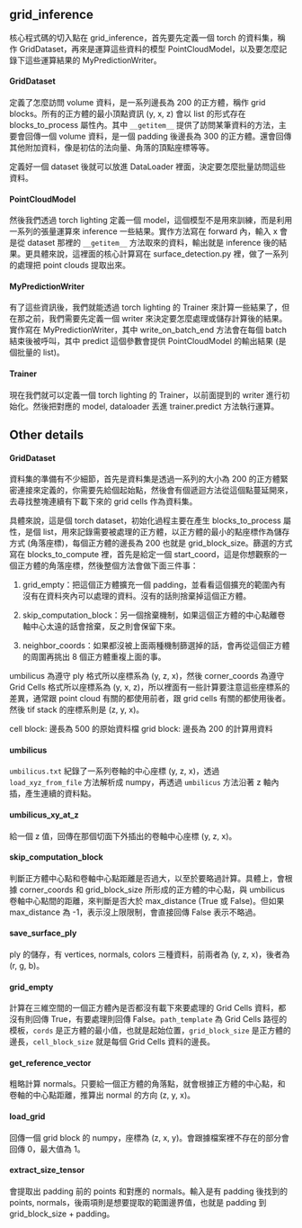 ## grid_inference

核心程式碼的切入點在 grid_inference，首先要先定義一個 torch 的資料集，稱作 GridDataset，再來是運算這些資料的模型 PointCloudModel，以及要怎麼記錄下這些運算結果的 MyPredictionWriter。

#### GridDataset

定義了怎麼訪問 volume 資料，是一系列邊長為 200 的正方體，稱作 grid blocks。所有的正方體的最小頂點資訊 (y, x, z) 會以 list 的形式存在 blocks_to_process 屬性內。其中 `__getitem__` 提供了訪問某筆資料的方法，主要會回傳一個 volume 資料，是一個 padding 後邊長為 300 的正方體。還會回傳其他附加資料，像是初估的法向量、角落的頂點座標等等。

定義好一個 dataset 後就可以放進 DataLoader 裡面，決定要怎麼批量訪問這些資料。

#### PointCloudModel

然後我們透過 torch lighting 定義一個 model，這個模型不是用來訓練，而是利用一系列的張量運算來 inference 一些結果。實作方法寫在 forward 內，輸入 x 會是從 dataset 那裡的 `__getitem__` 方法取來的資料，輸出就是 inference 後的結果。更具體來說，這裡面的核心計算寫在 surface_detection.py 裡，做了一系列的處理把 point clouds 提取出來。

#### MyPredictionWriter

有了這些資訊後，我們就能透過 torch lighting 的 Trainer 來計算一些結果了，但在那之前，我們需要先定義一個 writer 來決定要怎麼處理或儲存計算後的結果。實作寫在 MyPredictionWriter，其中 write_on_batch_end 方法會在每個 batch 結束後被呼叫，其中 predict 這個參數會提供 PointCloudModel 的輸出結果 (是個批量的 list)。

#### Trainer

現在我們就可以定義一個 torch lighting 的 Trainer，以前面提到的 writer 進行初始化。然後把對應的 model, dataloader 丟進 trainer.predict 方法執行運算。

## Other details

#### GridDataset

資料集的準備有不少細節，首先是資料集是透過一系列的大小為 200 的正方體緊密連接來定義的，你需要先給個起始點，然後會有個遞迴方法從這個點蔓延開來，去尋找整塊連續有下載下來的 grid cells 作為資料集。

具體來說，這是個 torch dataset，初始化過程主要在產生 blocks_to_process 屬性，是個 list，用來記錄需要被處理的正方體，以正方體的最小的點座標作為儲存方式 (角落座標)，每個正方體的邊長為 200 也就是 grid_block_size。篩選的方式寫在 blocks_to_compute 裡，首先是給定一個 start_coord，這是你想觀察的一個正方體的角落座標，然後整個方法會做下面三件事：

1. grid_empty：把這個正方體擴充一個 padding，並看看這個擴充的範圍內有沒有在資料夾內可以處理的資料。沒有的話則捨棄掉這個正方體。

2. skip_computation_block：另一個捨棄機制，如果這個正方體的中心點離卷軸中心太遠的話會捨棄，反之則會保留下來。

3. neighbor_coords：如果都沒被上面兩種機制篩選掉的話，會再從這個正方體的周圍再挑出 8 個正方體重複上面的事。

umbilicus 為遵守 ply 格式所以座標系為 (y, z, x)，然後 corner_coords 為遵守 Grid Cells 格式所以座標系為 (y, x, z)，所以裡面有一些計算要注意這些座標系的差異，通常跟 point cloud 有關的都使用前者，跟 grid cells 有關的都使用後者。然後 tif stack 的座標系則是 (z, y, x)。

cell block: 邊長為 500 的原始資料檔
grid block: 邊長為 200 的計算用資料

#### umbilicus

`umbilicus.txt` 紀錄了一系列卷軸的中心座標 (y, z, x)，透過 `load_xyz_from_file` 方法解析成 numpy，再透過 `umbilicus` 方法沿著 z 軸內插，產生連續的資料點。

#### umbilicus_xy_at_z

給一個 z 值，回傳在那個切面下外插出的卷軸中心座標 (y, z, x)。

#### skip_computation_block

判斷正方體中心點和卷軸中心點距離是否過大，以至於要略過計算。具體上，會根據 corner_coords 和 grid_block_size 所形成的正方體的中心點，與 umbilicus 卷軸中心點間的距離，來判斷是否大於 max_distance (True 或 False)。但如果 max_distance 為 -1，表示沒上限限制，會直接回傳 False 表示不略過。

#### save_surface_ply

ply 的儲存，有 vertices, normals, colors 三種資料，前兩者為 (y, z, x)，後者為 (r, g, b)。

#### grid_empty

計算在三維空間的一個正方體內是否都沒有載下來要處理的 Grid Cells 資料，都沒有則回傳 True，有要處理則回傳 False。`path_template` 為 Grid Cells 路徑的模板，`cords` 是正方體的最小值，也就是起始位置，`grid_block_size` 是正方體的邊長，`cell_block_size` 就是每個 Grid Cells 資料的邊長。

#### get_reference_vector

粗略計算 normals。只要給一個正方體的角落點，就會根據正方體的中心點，和卷軸的中心點距離，推算出 normal 的方向 (z, y, x)。

#### load_grid

回傳一個 grid block 的 numpy，座標為 (z, x, y)。會跟據檔案裡不存在的部分會回傳 0，最大值為 1。

#### extract_size_tensor

會提取出 padding 前的 points 和對應的 normals。輸入是有 padding 後找到的 points, normals，後兩項則是想要提取的範圍邊界值，也就是 padding 到 grid_block_size + padding。
